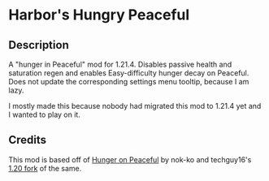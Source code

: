 # Harbor's Hungry Peaceful 

## Description 
A "hunger in Peaceful" mod for 1.21.4. Disables passive health and saturation regen and enables Easy-difficulty hunger decay on Peaceful. Does not update the corresponding settings menu tooltip, because I am lazy. 

I mostly made this because nobody had migrated this mod to 1.21.4 yet and I wanted to play on it. 

## Credits 

This mod is based off of [Hunger on Peaceful](https://github.com/nok-ko/HungerOnPeaceful) by nok-ko and techguy16's [1.20 fork](https://modrinth.com/mod/hunger-in-peaceful) of the same. 

